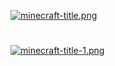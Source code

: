 [![minecraft-title.png](https://i.postimg.cc/Pq4CK66V/minecraft-title.png)](https://esperyuss.github.io/)
#
[![minecraft-title-1.png](https://i.postimg.cc/yxJW1772/minecraft-title-1.png)](https://drive.google.com/drive/folders/15v2X0R-efhNoKLbgJ8YClGlYuosJNq18?usp=sharing)
